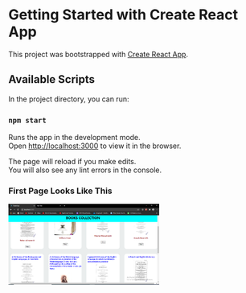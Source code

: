 # Getting Started with Create React App

This project was bootstrapped with [Create React App](https://github.com/facebook/create-react-app).

## Available Scripts

In the project directory, you can run:

### `npm start`

Runs the app in the development mode.\
Open [http://localhost:3000](http://localhost:3000) to view it in the browser.

The page will reload if you make edits.\
You will also see any lint errors in the console.

### First Page Looks Like This
<img src="https://github.com/Anuj-yadav1999/Note-Books/blob/main/public/images/expo-1.PNG" width="300" alt="" >
